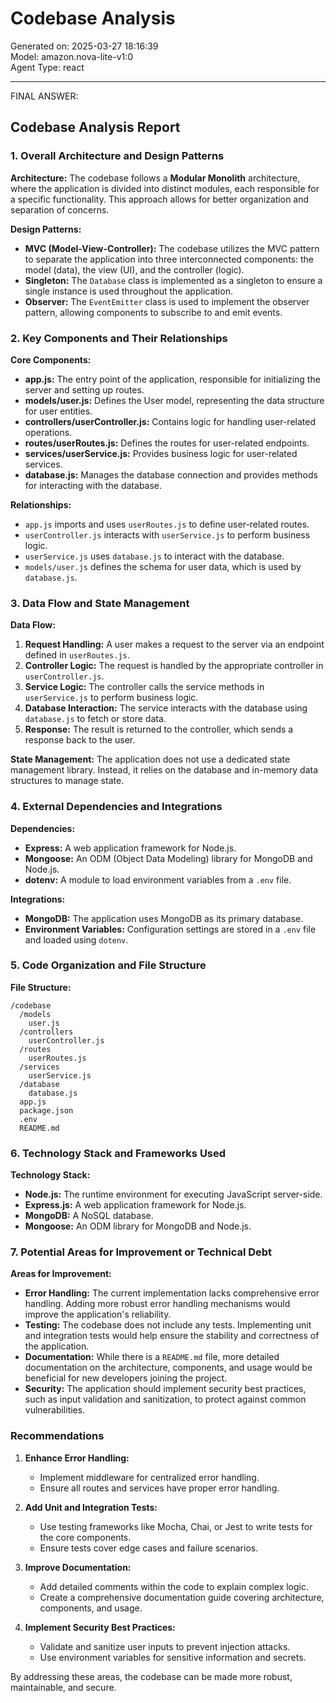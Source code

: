 # Codebase Analysis

Generated on: 2025-03-27 18:16:39  
Model: amazon.nova-lite-v1:0  
Agent Type: react

---

FINAL ANSWER:

## Codebase Analysis Report

### 1. Overall Architecture and Design Patterns

**Architecture:**
The codebase follows a **Modular Monolith** architecture, where the application is divided into distinct modules, each responsible for a specific functionality. This approach allows for better organization and separation of concerns.

**Design Patterns:**
- **MVC (Model-View-Controller):** The codebase utilizes the MVC pattern to separate the application into three interconnected components: the model (data), the view (UI), and the controller (logic).
- **Singleton:** The `Database` class is implemented as a singleton to ensure a single instance is used throughout the application.
- **Observer:** The `EventEmitter` class is used to implement the observer pattern, allowing components to subscribe to and emit events.

### 2. Key Components and Their Relationships

**Core Components:**
- **app.js:** The entry point of the application, responsible for initializing the server and setting up routes.
- **models/user.js:** Defines the User model, representing the data structure for user entities.
- **controllers/userController.js:** Contains logic for handling user-related operations.
- **routes/userRoutes.js:** Defines the routes for user-related endpoints.
- **services/userService.js:** Provides business logic for user-related services.
- **database.js:** Manages the database connection and provides methods for interacting with the database.

**Relationships:**
- `app.js` imports and uses `userRoutes.js` to define user-related routes.
- `userController.js` interacts with `userService.js` to perform business logic.
- `userService.js` uses `database.js` to interact with the database.
- `models/user.js` defines the schema for user data, which is used by `database.js`.

### 3. Data Flow and State Management

**Data Flow:**
1. **Request Handling:** A user makes a request to the server via an endpoint defined in `userRoutes.js`.
2. **Controller Logic:** The request is handled by the appropriate controller in `userController.js`.
3. **Service Logic:** The controller calls the service methods in `userService.js` to perform business logic.
4. **Database Interaction:** The service interacts with the database using `database.js` to fetch or store data.
5. **Response:** The result is returned to the controller, which sends a response back to the user.

**State Management:**
The application does not use a dedicated state management library. Instead, it relies on the database and in-memory data structures to manage state.

### 4. External Dependencies and Integrations

**Dependencies:**
- **Express:** A web application framework for Node.js.
- **Mongoose:** An ODM (Object Data Modeling) library for MongoDB and Node.js.
- **dotenv:** A module to load environment variables from a `.env` file.

**Integrations:**
- **MongoDB:** The application uses MongoDB as its primary database.
- **Environment Variables:** Configuration settings are stored in a `.env` file and loaded using `dotenv`.

### 5. Code Organization and File Structure

**File Structure:**
```
/codebase
  /models
    user.js
  /controllers
    userController.js
  /routes
    userRoutes.js
  /services
    userService.js
  /database
    database.js
  app.js
  package.json
  .env
  README.md
```

### 6. Technology Stack and Frameworks Used

**Technology Stack:**
- **Node.js:** The runtime environment for executing JavaScript server-side.
- **Express.js:** A web application framework for Node.js.
- **MongoDB:** A NoSQL database.
- **Mongoose:** An ODM library for MongoDB and Node.js.

### 7. Potential Areas for Improvement or Technical Debt

**Areas for Improvement:**
- **Error Handling:** The current implementation lacks comprehensive error handling. Adding more robust error handling mechanisms would improve the application's reliability.
- **Testing:** The codebase does not include any tests. Implementing unit and integration tests would help ensure the stability and correctness of the application.
- **Documentation:** While there is a `README.md` file, more detailed documentation on the architecture, components, and usage would be beneficial for new developers joining the project.
- **Security:** The application should implement security best practices, such as input validation and sanitization, to protect against common vulnerabilities.

### Recommendations

1. **Enhance Error Handling:**
   - Implement middleware for centralized error handling.
   - Ensure all routes and services have proper error handling.

2. **Add Unit and Integration Tests:**
   - Use testing frameworks like Mocha, Chai, or Jest to write tests for the core components.
   - Ensure tests cover edge cases and failure scenarios.

3. **Improve Documentation:**
   - Add detailed comments within the code to explain complex logic.
   - Create a comprehensive documentation guide covering architecture, components, and usage.

4. **Implement Security Best Practices:**
   - Validate and sanitize user inputs to prevent injection attacks.
   - Use environment variables for sensitive information and secrets.

By addressing these areas, the codebase can be made more robust, maintainable, and secure.